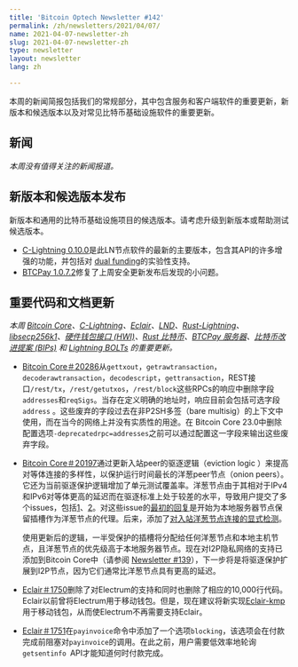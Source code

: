 ```yaml
---
title: 'Bitcoin Optech Newsletter #142'
permalink: /zh/newsletters/2021/04/07/
name: 2021-04-07-newsletter-zh 
slug: 2021-04-07-newsletter-zh 
type: newsletter
layout: newsletter
lang: zh

---
```


本周的新闻简报包括我们的常规部分，其中包含服务和客户端软件的重要更新，新版本和候选版本以及对常见比特币基础设施软件的重要更新。

## 新闻

*本周没有值得关注的新闻报道。*



## 新版本和候选版本发布

新版本和通用的比特币基础设施项目的候选版本。请考虑升级到新版本或帮助测试候选版本。

- [C-Lightning 0.10.0](https://github.com/ElementsProject/lightning/releases/tag/v0.10.0)是此LN节点软件的最新的主要版本，包含其API的许多增强的功能，并包括对 [dual funding](https://bitcoinops.org/en/topics/dual-funding/)的实验性支持。
- [BTCPay 1.0.7.2](https://github.com/btcpayserver/btcpayserver/releases/tag/v1.0.7.2)修复了上周安全更新发布后发现的小问题。



## 重要代码和文档更新

*本周 [Bitcoin Core](https://github.com/bitcoin/bitcoin)、[C-Lightning](https://github.com/ElementsProject/lightning)、[Eclair](https://github.com/ACINQ/eclair)、[LND](https://github.com/lightningnetwork/lnd/)、[Rust-Lightning](https://github.com/rust-bitcoin/rust-lightning)、[libsecp256k1](https://github.com/bitcoin-core/secp256k1)、[硬件钱包接口 (HWI)](https://github.com/bitcoin-core/HWI)、[Rust 比特币](https://github.com/rust-bitcoin/rust-bitcoin)、[BTCPay 服务器](https://github.com/btcpayserver/btcpayserver/)、[比特币改进提案 (BIPs)](https://github.com/bitcoin/bips/) 和 [Lightning BOLTs](https://github.com/lightningnetwork/lightning-rfc/) 的重要更新。*

- [Bitcoin Core＃20286](https://github.com/bitcoin/bitcoin/issues/20286)从`gettxout`，`getrawtransaction`， `decoderawtransaction`，`decodescript`，`gettransaction`，REST接口`/rest/tx`，`/rest/getutxos`，`/rest/block`这些RPCs的响应中删除字段`addresses`和`reqSigs`。当存在定义明确的地址时，响应目前会包括可选字段`address` 。这些废弃的字段过去在非P2SH多签（bare multisig）的上下文中使用，而在当今的网络上并没有实质性的用途。在 Bitcoin Core 23.0中删除配置选项`-deprecatedrpc=addresses`之前可以通过配置这一字段来输出这些废弃字段。

- [Bitcoin Core＃20197](https://github.com/bitcoin/bitcoin/issues/20197)通过更新入站peer的驱逐逻辑（eviction logic ）来提高对等体连接的多样性，以保护运行时间最长的洋葱peer节点（onion peers）。它还为当前驱逐保护逻辑增加了单元测试覆盖率。洋葱节点由于其相对于IPv4和IPv6对等体更高的延迟而在驱逐标准上处于较差的水平，导致用户提交了多个issues，包括[1](https://github.com/bitcoin/bitcoin/issues/11537)、[2](https://github.com/bitcoin/bitcoin/issues/19500)。对这些issue的[最初的回复](https://bitcoinops.org/en/newsletters/2020/09/09/#bitcoin-core-19670)是开始为本地服务器节点保留插槽作为洋葱节点的代理。后来，添加了[对入站洋葱节点连接的显式检测](https://bitcoinops.org/en/newsletters/2020/10/07/#bitcoin-core-19991)。

  使用更新后的逻辑，一半受保护的插槽将分配给任何洋葱节点和本地主机节点，且洋葱节点的优先级高于本地服务器节点。现在对I2P隐私网络的支持已添加到Bitcoin Core中（请参阅 [Newsletter #139](https://bitcoinops.org/en/newsletters/2021/03/10/#bitcoin-core-20685)），下一步将是将驱逐保护扩展到I2P节点，因为它们通常比洋葱节点具有更高的延迟。

- [Eclair＃1750](https://github.com/ACINQ/eclair/issues/1750)删除了对Electrum的支持和同时也删除了相应的10,000行代码。Eclair以前曾将Electrum用于移动钱包。但是，现在建议将新实现[Eclair-kmp](https://github.com/ACINQ/eclair-kmp)用于移动钱包，从而使Electrum不再需要支持Eclair。

- [Eclair＃1751](https://github.com/ACINQ/eclair/issues/1751)在`payinvoice`命令中添加了一个选项`blocking`，该选项会在付款完成前阻塞对`payinvoice`的调用。在此之前，用户需要低效率地轮询`getsentinfo `API才能知道何时付款完成。

